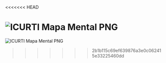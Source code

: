 <<<<<<< HEAD

![ICURTI Mapa Mental PNG](C:\Users\202309057981\Documents\proj_front_end\docs)
=======
![ICURTI Mapa Mental PNG](C:\Users\202309057981\Documents\proj_front_end\docs\imagem)
>>>>>>> 2b1b115c69ef639876a3e0c062415e33225460dd
